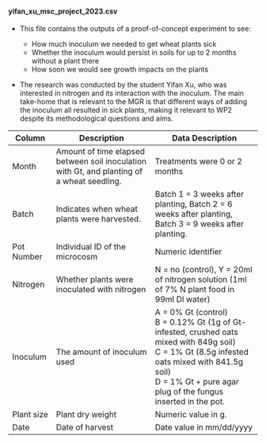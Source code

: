 #### yifan_xu_msc_project_2023.csv

- This file contains the outputs of a proof-of-concept experiment to see:
  - How much inoculum we needed to get wheat plants sick
  - Whether the inoculum would persist in soils for up to 2 months without a plant there
  - How soon we would see growth impacts on the plants

- The research was conducted by the student Yifan Xu, who was interested in nitrogen and its interaction with the inoculum. The main take-home that is relevant to the MGR is that different ways of adding the inoculum all resulted in sick plants, making it relevant to WP2 despite its methodological questions and aims.

| **Column** | **Description**                                                                            | **Data Description**                                                                                                                                                                                                      |
|------------|--------------------------------------------------------------------------------------------|---------------------------------------------------------------------------------------------------------------------------------------------------------------------------------------------------------------------------| 
| Month      | Amount of time elapsed between soil inoculation with Gt, and planting of a wheat seedling. | Treatments were 0 or 2 months                                                                                                                                                                                             |
| Batch      | Indicates when wheat plants were harvested.                                                | Batch 1 = 3 weeks after planting, Batch 2 = 6 weeks after planting, Batch 3 = 9 weeks after planting.                                                                                                                     |
| Pot Number | Individual ID of the microcosm                                                             | Numeric identifier                                                                                                                                                                                                        |
| Nitrogen   | Whether plants were inoculated with nitrogen                                               | N = no (control), Y = 20ml of nitrogen solution (1ml of 7% N plant food in 99ml Dl water)                                                                                                                                 |
| Inoculum   | The amount of inoculum used                                                                | A = 0% Gt (control) <br> B = 0.12% Gt (1g of Gt-infested, crushed oats mixed with 849g soil)<br> C = 1% Gt (8.5g infested oats mixed with 841.5g soil) <br> D = 1% Gt + pure agar plug of the fungus inserted in the pot. |
| Plant size | Plant dry weight                                                                           | Numeric value in g.                                                                                                                                                                                                       |
| Date       | Date of harvest                                                                            | Date value in mm/dd/yyyy                                                                                                                                                                                                  |
